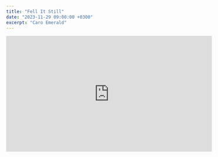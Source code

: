 ```yaml
---
title: "Fell It Still"
date: "2023-11-29 09:00:00 +0300"
excerpt: "Caro Emerald"
---
```


<div class="video-wrapper">
    <iframe width="560" height="315" src="https://www.youtube.com/embed/1kPiBmEWMMU?si=hDR4UHXgCq6i9iCR" title="YouTube video player" frameborder="0" allow="accelerometer; autoplay; clipboard-write; encrypted-media; gyroscope; picture-in-picture; web-share" allowfullscreen></iframe>
</div>
